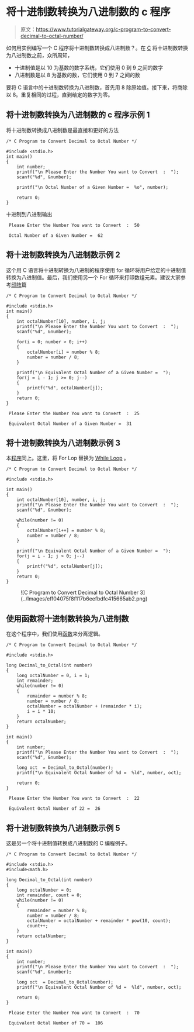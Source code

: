 # 将十进制数转换为八进制数的 c 程序

> 原文：<https://www.tutorialgateway.org/c-program-to-convert-decimal-to-octal-number/>

如何用实例编写一个 C 程序将十进制数转换成八进制数？。在 [C](https://www.tutorialgateway.org/c-programming/) 将十进制数转换为八进制数之前，众所周知，

*   十进制值是以 10 为基数的数字系统，它们使用 0 到 9 之间的数字
*   八进制数是以 8 为基数的数，它们使用 0 到 7 之间的数

要将 C 语言中的十进制数转换为八进制数，首先用 8 除原始值。接下来，将商除以 8。重复相同的过程，直到给定的数字为零。

## 将十进制数转换为八进制数的 c 程序示例 1

将十进制数转换成八进制数是最直接和更好的方法

```
/* C Program to Convert Decimal to Octal Number */

#include <stdio.h>
int main() 
{
    int number;
    printf("\n Please Enter the Number You want to Convert  :  ");
    scanf("%d", &number);

    printf("\n Octal Number of a Given Number =  %o", number);

    return 0;
}
```

十进制到八进制输出

```
 Please Enter the Number You want to Convert  :  50

 Octal Number of a Given Number =  62
```

## 将十进制数转换为八进制数示例 2

这个用 C 语言将十进制转换为八进制的程序使用 for 循环将用户给定的十进制值转换为八进制值。最后，我们使用另一个 For 循环来打印数组元素。建议大家参考[印阵](https://www.tutorialgateway.org/c-program-to-print-elements-in-an-array/)篇

```
/* C Program to Convert Decimal to Octal Number */

#include <stdio.h>
int main() 
{
    int octalNumber[10], number, i, j;
    printf("\n Please Enter the Number You want to Convert  :  ");
    scanf("%d", &number);

    for(i = 0; number > 0; i++)
    {
        octalNumber[i] = number % 8;
        number = number / 8;
    }

    printf("\n Equivalent Octal Number of a Given Number =  ");
    for(j = i - 1; j >= 0; j--)  
    {
        printf("%d", octalNumber[j]);
    }
    return 0;
}
```

```
 Please Enter the Number You want to Convert  :  25

 Equivalent Octal Number of a Given Number =  31
```

## 将十进制数转换为八进制数示例 3

本[程序](https://www.tutorialgateway.org/c-programming-examples/)同上。这里，将 For Lop 替换为 [While Loop](https://www.tutorialgateway.org/while-loop-in-c/) 。

```
/* C Program to Convert Decimal to Octal Number */

#include <stdio.h>

int main() 
{
    int octalNumber[10], number, i, j;
    printf("\n Please Enter the Number You want to Convert  :  ");
    scanf("%d", &number);

    while(number != 0)
    {
        octalNumber[i++] = number % 8;
        number = number / 8;
    }

    printf("\n Equivalent Octal Number of a Given Number =  ");
    for(j = i - 1; j > 0; j--)  
    {
        printf("%d", octalNumber[j]);
    }
    return 0;
}

```

<figure class="wp-block-image">![C Program to Convert Decimal to Octal Number 3](../Images/eff04075f8f117b6eefbdfc415665ab2.png)</figure>

## 使用函数将十进制数转换为八进制数

在这个程序中，我们使用[函数](https://www.tutorialgateway.org/functions-in-c/)来分离逻辑。

```
/* C Program to Convert Decimal to Octal Number */

#include <stdio.h>

long Decimal_to_Octal(int number)
{
    long octalNumber = 0, i = 1;
    int remainder;
    while(number != 0)
    {
        remainder = number % 8;
        number = number / 8;
        octalNumber = octalNumber + (remainder * i);
        i = i * 10;
    }
    return octalNumber;
}

int main() 
{
    int number;
    printf("\n Please Enter the Number You want to Convert  :  ");
    scanf("%d", &number);

    long oct  = Decimal_to_Octal(number);
    printf("\n Equivalent Octal Number of %d =  %ld", number, oct);

    return 0;
}
```

```
 Please Enter the Number You want to Convert  :  22

 Equivalent Octal Number of 22 =  26
```

## 将十进制数转换为八进制数示例 5

这是另一个将十进制值转换成八进制数的 C 编程例子。

```
/* C Program to Convert Decimal to Octal Number */

#include <stdio.h>
#include<math.h>

long Decimal_to_Octal(int number)
{
    long octalNumber = 0;
    int remainder, count = 0;
    while(number != 0)
    {
        remainder = number % 8;
        number = number / 8;
        octalNumber = octalNumber + remainder * pow(10, count);
        count++;
    }
    return octalNumber;
}

int main() 
{
    int number;
    printf("\n Please Enter the Number You want to Convert  :  ");
    scanf("%d", &number);

    long oct  = Decimal_to_Octal(number);
    printf("\n Equivalent Octal Number of %d =  %ld", number, oct);

    return 0;
}
```

```
 Please Enter the Number You want to Convert  :  70

 Equivalent Octal Number of 70 =  106
```